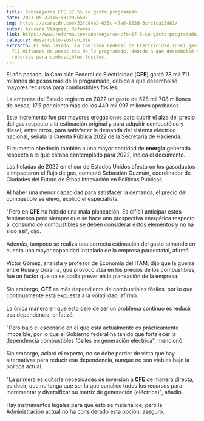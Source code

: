 ```yaml
---
title: Sobreejerce CFE 17.5% su gasto programado
date: 2023-05-22T16:58:29.658Z
img: https://ucarecdn.com/32fc94e2-635c-47e6-853d-3cfc1ca15861/
autor: Azucena Vásquez, Reforma
link: https://www.reforma.com/sobreejerce-cfe-17-5-su-gasto-programado/ar2608802?referer=--7d616165662f3a3a6262623b727a7a7279703b767a783a--
category: desarrollo-sostenible
extracto: El año pasado, la Comisión Federal de Electricidad (CFE) gastó 78 mil
  711 millones de pesos más de lo programado, debido a que desembolsó mayores
  recursos para combustibles fósiles.
---
```

El año pasado, la Comisión Federal de Electricidad (**CFE**) gastó 78 mil 711 millones de pesos más de lo programado, debido a que desembolsó mayores recursos para combustibles fósiles.

La empresa del Estado registró en 2022 un gasto de 528 mil 708 millones de pesos, 17.5 por ciento más de los 449 mil 997 millones aprobados.

Este incremento fue por mayores erogaciones para cubrir el alza del precio del gas respecto a la estimación original y para adquirir combustóleo y diesel, entre otros, para satisfacer la demanda del sistema eléctrico nacional, señala la Cuenta Pública 2022 de la Secretaría de Hacienda.

El aumento obedeció también a una mayor cantidad de **energía** generada respecto a lo que estaba contemplado para 2022, indica el documento.

Las heladas de 2022 en el sur de Estados Unidos afectaron los gasoductos e impactaron el flujo de gas, comentó Sebastián Guzmán, coordinador de Ciudades del Futuro de Ethos Innovación en Políticas Públicas.\
\
Al haber una menor capacidad para satisfacer la demanda, el precio del combustible se elevó, explicó el especialista.\
\
"Pero en **CFE** ha habido una mala planeación. Es difícil anticipar estos fenómenos pero siempre que se hace una prospectiva energética respecto al consumo de combustibles se deben considerar estos elementos y no ha sido así", dijo.\
\
Además, tampoco se realiza una correcta estimación del gasto tomando en cuenta una mayor capacidad instalada de la empresa paraestatal, afirmó.\
\
Víctor Gómez, analista y profesor de Economía del ITAM, dijo que la guerra entre Rusia y Ucrania, que provocó alza en los precios de los combustibles, fue un factor que no se podía prever en la planeación de la empresa.\
\
Sin embargo, **CFE** es más dependiente de combustibles fósiles, por lo que continuamente está expuesta a la volatilidad, afirmó.\
\
La única manera en que esto deje de ser un problema continuo es reducir esa dependencia, enfatizó.\
\
"Pero bajo el escenario en el que está actualmente es prácticamente imposible, por lo que el Gobierno federal ha tenido que fortalecer la dependencia combustibles fósiles en generación eléctrica", mencionó.\
\
Sin embargo, aclaró el experto, no se debe perder de vista que hay alternativas para reducir esa dependencia, aunque no son viables bajo la política actual.\
\
"La primera es quitarle necesidades de inversión a **CFE** de manera directa, es decir, que no tenga que ser la que canalice todos los recursos para incrementar y diversificar su matriz de generación (eléctrica)", añadió.\
\
Hay instrumentos legales para que esto se materialice, pero la Administración actual no ha considerado esta opción, aseguró.